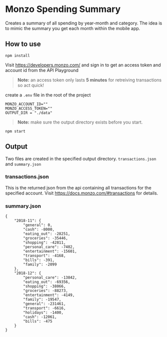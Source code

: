 # Monzo Spending Summary

Creates a summary of all spending by year-month and category. The idea is to mimic the summary you get each month within the mobile app.

## How to use

```
npm install
```

Visit https://developers.monzo.com/ and sign in to get an access token and account id from the API Playground

> **Note:** an access token only lasts **5 minutes** for retreiving transactions so act quick! 

create a `.env` file in the root of the project

```
MONZO_ACCOUNT_ID=""
MONZO_ACCESS_TOKEN=""
OUTPUT_DIR = "./data"
```
> **Note:** make sure the output directory exists before you start.

```
npm start
```

## Output
Two files are created in the specified output directory. `transactions.json` and `summary.json`


### transactions.json
This is the returned json from the api containing all transactions for the specified account. Visit https://docs.monzo.com/#transactions for details.

### summary.json 
```
{
    "2018-11": {
        "general": 0,
        "cash": -8000,
        "eating_out": -28251,
        "groceries": -35446,
        "shopping": -42811,
        "personal_care": -7402,
        "entertainment": -15601,
        "transport": -4168,
        "bills": -391,
        "family": -2099
    },
    "2018-12": {
        "personal_care": -13842,
        "eating_out": -69356,
        "shopping": -38066,
        "groceries": -88273,
        "entertainment": -4149,
        "family": -19547,
        "general": -231461,
        "transport": -6616,
        "holidays": -1400,
        "cash": -12061,
        "bills": -475
    }
}
```
